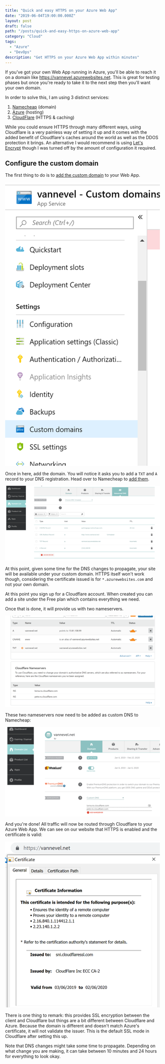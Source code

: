 ```yaml
---
title: "Quick and easy HTTPS on your Azure Web App"
date: "2019-06-04T19:00:00.000Z"
layout: post
draft: false
path: "/posts/quick-and-easy-https-on-azure-web-app"
category: "Cloud"
tags:
  - "Azure"
  - "DevOps"
description: "Get HTTPS on your Azure Web App within minutes"
---
```


If you've got your own Web App running in Azure, you'll be able to reach it on a domain like https://vannevel.azurewebsites.net.
This is great for testing phases but once you're ready to take it to the next step then you'll want your own domain.

In order to solve this, I am using 3 distinct services:

1. [Namecheap](https://www.namecheap.com/) (domain)
2. [Azure](https://azure.microsoft.com/en-gb/) (hosting)
3. [CloudFlare](https://www.cloudflare.com/) (HTTPS & caching)

While you could ensure HTTPS through many different ways, using Cloudflare is a very painless way of setting it up and it comes with the added benefit of Cloudflare's caches around the world as well as the DDOS protection it brings.
An alternative I would recommend is using [Let's Encrypt](https://www.hanselman.com/blog/SecuringAnAzureAppServiceWebsiteUnderSSLInMinutesWithLetsEncrypt.aspx) though I was turned off by the amount of configuration it required.

## Configure the custom domain
The first thing to do is to [add the custom domain](https://docs.microsoft.com/en-us/azure/app-service/app-service-web-tutorial-custom-domain#map-your-domain) to your Web App.

![Config menu](./custom-domains.PNG)

Once in here, add the domain. You will notice it asks you to add a `TXT` and `A` record to your DNS registration. Head over to Namecheap to [add them](https://www.namecheap.com/support/knowledgebase/article.aspx/9846/2208/how-to-point-a-domain-to-azure).

![DNS configuration](./dns-config.PNG)

At this point, given some time for the DNS changes to propagate, your site will be available under your custom domain. HTTPS itself won't work though, considering the certificate issued is for `*.azurewebsites.com` and not your own domain.

At this point you sign up for a Cloudflare account. When created you can add a site under the Free plan which contains everything we need. 

Once that is done, it will provide us with two nameservers.

![Cloudflare DNS](./cloudflare-dns.PNG)

These two nameservers now need to be added as custom DNS to Namecheap:

![Namecheap DNS](./namecheap-dns.PNG)

And you're done! All traffic will now be routed through Cloudflare to your Azure Web App. We can see on our website that HTTPS is enabled and the certificate is valid:

![SSL Certificate](./ssl-cert.PNG)

There is one thing to remark: this provides SSL encryption between the client and Cloudflare but things are a bit different between Cloudflare and Azure. Because the domain is different and doesn't match Azure's certificate, it will not validate the issuer. This is the default SSL mode in Cloudflare after setting this up.

Note that DNS changes might take some time to propagate. Depending on what change you are making, it can take between 10 minutes and 24 hours for everything to look okay.